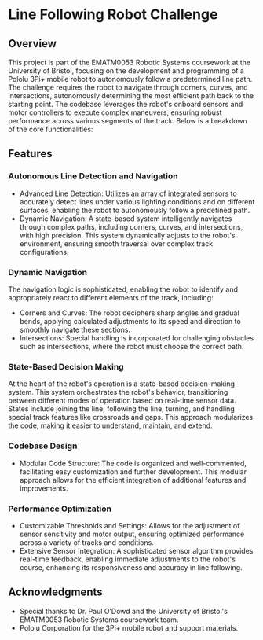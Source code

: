 # Line Following Robot Challenge

## Overview

This project is part of the EMATM0053 Robotic Systems coursework at the University of Bristol, focusing on the development and programming of a Pololu 3Pi+ mobile robot to autonomously follow a predetermined line path. The challenge requires the robot to navigate through corners, curves, and intersections, autonomously determining the most efficient path back to the starting point. The codebase leverages the robot's onboard sensors and motor controllers to execute complex maneuvers, ensuring robust performance across various segments of the track. Below is a breakdown of the core functionalities:

## Features

### Autonomous Line Detection and Navigation

- Advanced Line Detection: Utilizes an array of integrated sensors to accurately detect lines under various lighting conditions and on different surfaces, enabling the robot to autonomously follow a predefined path.
- Dynamic Navigation: A state-based system intelligently navigates through complex paths, including corners, curves, and intersections, with high precision. This system dynamically adjusts to the robot's environment, ensuring smooth traversal over complex track configurations.

### Dynamic Navigation

The navigation logic is sophisticated, enabling the robot to identify and appropriately react to different elements of the track, including:

- Corners and Curves: The robot deciphers sharp angles and gradual bends, applying calculated adjustments to its speed and direction to smoothly navigate these sections.
- Intersections: Special handling is incorporated for challenging obstacles such as intersections, where the robot must choose the correct path.

### State-Based Decision Making

At the heart of the robot's operation is a state-based decision-making system. This system orchestrates the robot's behavior, transitioning between different modes of operation based on real-time sensor data. States include joining the line, following the line, turning, and handling special track features like crossroads and gaps. This approach modularizes the code, making it easier to understand, maintain, and extend.

### Codebase Design

- Modular Code Structure: The code is organized and well-commented, facilitating easy customization and further development. This modular approach allows for the efficient integration of additional features and improvements.

### Performance Optimization

- Customizable Thresholds and Settings: Allows for the adjustment of sensor sensitivity and motor output, ensuring optimized performance across a variety of tracks and conditions.
- Extensive Sensor Integration: A sophisticated sensor algorithm provides real-time feedback, enabling immediate adjustments to the robot's course, enhancing its responsiveness and accuracy in line following.

## Acknowledgments

- Special thanks to Dr. Paul O’Dowd and the University of Bristol's EMATM0053 Robotic Systems coursework team.
- Pololu Corporation for the 3Pi+ mobile robot and support materials.

